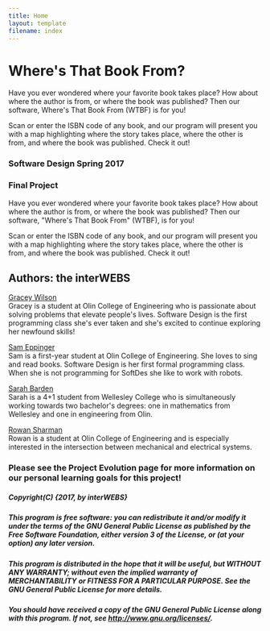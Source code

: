 ```yaml
---
title: Home
layout: template
filename: index
---
```

# Where's That Book From?

Have you ever wondered where your favorite book takes place? How about where the author is from, or where the book was published? Then our software, Where's That Book From (WTBF) is for you!

Scan or enter the ISBN code of any book, and our program will present you with a map highlighting where the story takes place, where the other is from, and where the book was published. Check it out!

### Software Design Spring 2017
### Final Project

Have you ever wondered where your favorite book takes place? How about where the author is from, or where the book was published? Then our software, "Where's That Book From" (WTBF), is for you!

Scan or enter the ISBN code of any book, and our program will present you with a map highlighting where the story takes place, where the other is from, and where the book was published. Check it out!

## Authors: the interWEBS
<a href="https://github.com/graceyw">Gracey Wilson</a><br>
Gracey is a student at Olin College of Engineering who is passionate about solving problems that elevate people's lives. Software Design is the first programming class she's ever taken and she's excited to continue exploring her newfound skills!

<a href="https://github.com/samEpp">Sam Eppinger</a><br>
Sam is a first-year student at Olin College of Engineering. She loves to sing and read books. Software Design is her first formal programming class. When she is not programming for SoftDes she like to work with robots.

<a href="https://github.com/srbarden">Sarah Barden</a><br>
Sarah is a 4+1 student from Wellesley College who is simultaneously working towards two bachelor's degrees: one in mathematics from Wellesley and one in engineering from Olin.

<a href="https://github.com/rowansharman">Rowan Sharman</a><br>
Rowan is a student at Olin College of Engineering and is especially interested in the intersection between mechanical and electrical systems.

### Please see the Project Evolution page for more information on our personal learning goals for this project!

##### Copyright(C) {2017, by interWEBS}

##### This program is free software: you can redistribute it and/or modify it under the terms of the GNU General Public License as published by the Free Software Foundation, either version 3 of the License, or (at your option) any later version.

##### This program is distributed in the hope that it will be useful, but WITHOUT ANY WARRANTY; without even the implied warranty of MERCHANTABILITY or FITNESS FOR A PARTICULAR PURPOSE.  See the GNU General Public License for more details.

##### You should have received a copy of the GNU General Public License along with this program.  If not, see <http://www.gnu.org/licenses/>.
